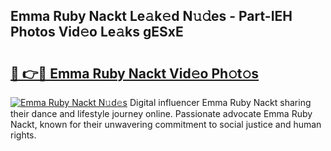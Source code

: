 ## Emma Ruby Nackt Le𝚊k𝚎d N𝚞𝚍es - Part-IEH Photos Vid𝚎o Le𝚊ks gESxE

# <h2><a href="http://fb4xzem.evod.top/?m=Emma+Ruby+Nackt">🔗 👉🔴 Emma Ruby Nackt Vid𝚎o Ph𝚘t𝚘s</a></h2>

[![Emma Ruby Nackt N𝚞d𝚎s](https://i.imgur.com/8V9OHl7.gif)](http://fb4xzem.evod.top/?m=Emma+Ruby+Nackt)
Digital influencer Emma Ruby Nackt sharing their dance and lifestyle journey online. Passionate advocate Emma Ruby Nackt, known for their unwavering commitment to social justice and human rights. 
